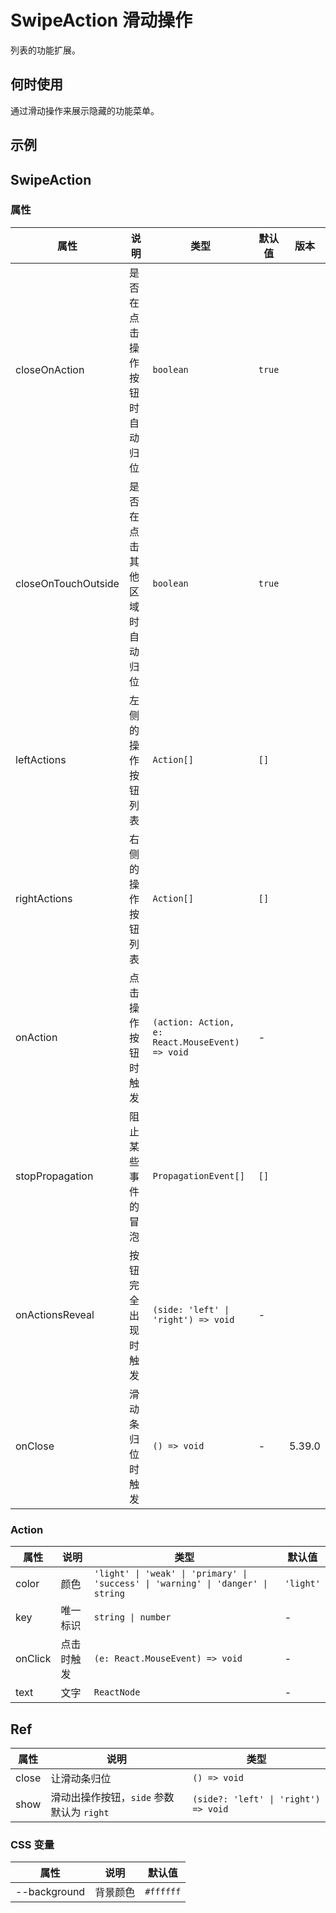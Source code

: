 # SwipeAction 滑动操作

列表的功能扩展。

## 何时使用

通过滑动操作来展示隐藏的功能菜单。

## 示例

<code src="./demos/demo1.tsx"></code>

## SwipeAction

### 属性

| 属性 | 说明 | 类型 | 默认值 | 版本 |
| --- | --- | --- | --- | --- |
| closeOnAction | 是否在点击操作按钮时自动归位 | `boolean` | `true` |  |
| closeOnTouchOutside | 是否在点击其他区域时自动归位 | `boolean` | `true` |  |
| leftActions | 左侧的操作按钮列表 | `Action[]` | `[]` |  |
| rightActions | 右侧的操作按钮列表 | `Action[]` | `[]` |  |
| onAction | 点击操作按钮时触发 | `(action: Action, e: React.MouseEvent) => void` | - |  |
| stopPropagation | 阻止某些事件的冒泡 | `PropagationEvent[]` | `[]` |  |
| onActionsReveal | 按钮完全出现时触发 | `(side: 'left' \| 'right') => void` | - |  |
| onClose | 滑动条归位时触发 | `() => void` | - | 5.39.0 |

### Action

| 属性 | 说明 | 类型 | 默认值 |
| --- | --- | --- | --- |
| color | 颜色 | `'light' \| 'weak' \| 'primary' \| 'success' \| 'warning' \| 'danger' \| string` | `'light'` |
| key | 唯一标识 | `string \| number` | - |
| onClick | 点击时触发 | `(e: React.MouseEvent) => void` | - |
| text | 文字 | `ReactNode` | - |

## Ref

| 属性 | 说明 | 类型 |
| --- | --- | --- |
| close | 让滑动条归位 | `() => void` |
| show | 滑动出操作按钮，`side` 参数默认为 `right` | `(side?: 'left' \| 'right') => void` |

### CSS 变量

| 属性         | 说明     | 默认值    |
| ------------ | -------- | --------- |
| --background | 背景颜色 | `#ffffff` |
